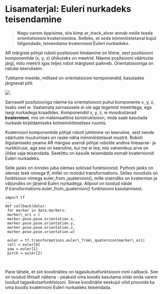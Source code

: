 



 Lisamaterjal: Euleri nurkadeks teisendamine
=============================================











> 
> 
> **Nagu varem õppisime, siis kimp ar\_track\_alvar annab meile teada orientatsiooni kvaternionina. Selleks, et seda inimmõistetaval kujul tõlgendada, teisendame kvaternioni Euleri nurkadeks.**
> 
> 
> 
> 



AR märgiste põhjal roboti positsiooni hindamine on lihtne, sest positsiooni komponentide (x, y, z) ühikuteks on meetrid. Näeme positsiooni väärtuste järgi, mitu meetrit igas teljes robot märgisest paikneb. Orientatsiooniga on natuke keerulisem.




Tuletame meelde, millised on orientatsiooni komponendid, kasutades järgnevat pilti.




![.](https://sisu.ut.ee/sites/default/files/rosak/files/position.png)




Sarnaselt positsiooniga näeme ka orientatsiooni puhul komponente x, y, z, lisaks veel w. Vaatamata sarnasusele ei ole aga tegemist meetritega, ega isegi nurkadega kraadides. Komponendid x, y, z, w moodustavad **kvaternioni**, mis on matemaatiline konstruktsioon, mida saab kasutada nurkade kirjeldamiseks kolmemõõtmelises ruumis.




Kvaternioni komponentide põhjal roboti juhtimine on keeruline, sest nende väärtuste muutumises on raske näha inimmõistetavat mustrit. Roboti liigutamiseks peame AR märgise asendi põhjal robotile andma lineaarse- ja nurkkiiruse, aga see on keeruline, kui me ei tea, mis vahemikus arve on üldse vaja teisendada. Seetõttu on kasulik teisendada esmalt kvaternionid Euleri nurkadeks.




Selle jaoks on õnneks juba olemas sobivad funktsioonid. Pythoni jaoks on olemas teek nimega tf, millel on moodul transformations. Selles moodulis on funktsioon nimega euler\_from\_quaternion(), mille sisendiks on kvaternion ja väljundiks on järjend Euleri nurkadega. Allpool on toodud näide tf.transformations.euler\_from\_quaternion() funktsiooni kasutamisest.




```
import tf
...
def callback(data):
 for marker in data.markers:
 marker\_ori = (
 marker.pose.pose.orientation.x,
 marker.pose.pose.orientation.y,
 marker.pose.pose.orientation.z,
 marker.pose.pose.orientation.w)

 euler = tf.transformations.euler\_from\_quaternion(marker\_ori)
 roll = euler[0]
 yaw = euler[1]
 pitch = euler[2]
```


  




 Pane tähele, et siin koodinäites on tagasikutsefunktsiooni nimi callback. See on toodud lihtsalt näitena - peaksid oma koodis kasutama siiski enda varem loodud tagasikutsefunktsiooni. Siinse koodinäite eeskujul võid proovida ka oma koodis kvaternioni Euleri nurkadeks teisendada.



 







